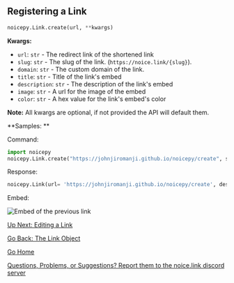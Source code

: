 ## Registering a Link

```py
noicepy.Link.create(url, **kwargs)
```

**Kwargs:**
* `url`: `str` - The redirect link of the shortened link
* `slug`: `str` - The slug of the link. (`https://noice.link/{slug}`). 
* `domain`: `str` - The custom domain of the link. 
* `title`: `str` - Title of the link's embed
* `description`: `str` - The description of the link's embed
* `image`: `str` - A url for the image of the embed
* `color`: `str` - A hex value for the link's embed's color

**Note:** All kwargs are optional, if not provided the API will default them. 

**Samples: **

Command: 
```py
import noicepy
noicepy.Link.create("https://johnjiromanji.github.io/noicepy/create", slug="noicepy-docs-create", title="Creating a link with noicepy", description="Click it!")
```
Response:
```py
noicepy.Link(url= 'https://johnjiromanji.github.io/noicepy/create', description= 'Click it!', image= 'https://cdn.discordapp.com/emojis/808327502249328691.gif', title= 'Creating a link with noicepy', slug= 'noicepy-docs-create', token= 'eyJhbGciOiJIU...', developer= True, color= '#7289da', domain= 'noice.link')
```
Embed: 

![Embed of the previous link](https://media.discordapp.net/attachments/820183917125435394/823309460935934002/unknown.png)


[Up Next: Editing a Link](https://johnjiromanji.github.io/noicepy/edit)

[Go Back: The Link Object](https://johnjiromanji.github.io/link)

[Go Home](https://johnjiromanji.github.io/noicepy)

[Questions, Problems, or Suggestions? Report them to the noice.link discord server](https://discord.com/invite/879kJMUgGP)
